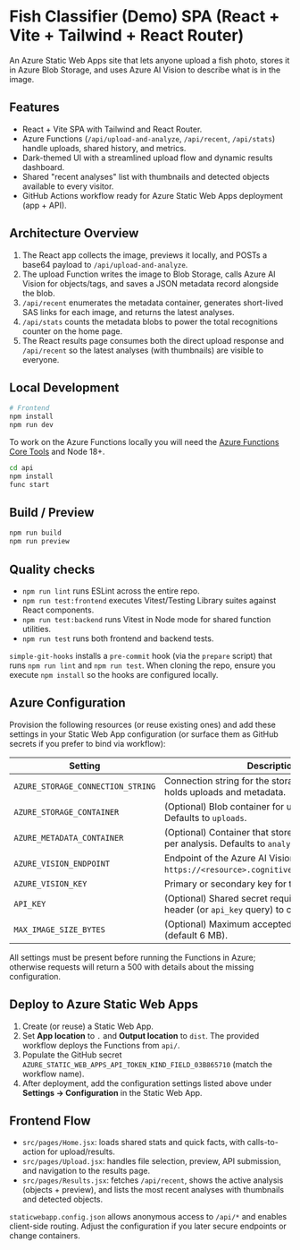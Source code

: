 # Fish Classifier (Demo) SPA (React + Vite + Tailwind + React Router)

An Azure Static Web Apps site that lets anyone upload a fish photo, stores it in Azure Blob Storage, and uses Azure AI Vision to describe what is in the image.

## Features
- React + Vite SPA with Tailwind and React Router.
- Azure Functions (`/api/upload-and-analyze`, `/api/recent`, `/api/stats`) handle uploads, shared history, and metrics.
- Dark-themed UI with a streamlined upload flow and dynamic results dashboard.
- Shared "recent analyses" list with thumbnails and detected objects available to every visitor.
- GitHub Actions workflow ready for Azure Static Web Apps deployment (app + API).

## Architecture Overview
1. The React app collects the image, previews it locally, and POSTs a base64 payload to `/api/upload-and-analyze`.
2. The upload Function writes the image to Blob Storage, calls Azure AI Vision for objects/tags, and saves a JSON metadata record alongside the blob.
3. `/api/recent` enumerates the metadata container, generates short-lived SAS links for each image, and returns the latest analyses.
4. `/api/stats` counts the metadata blobs to power the total recognitions counter on the home page.
5. The React results page consumes both the direct upload response and `/api/recent` so the latest analyses (with thumbnails) are visible to everyone.

## Local Development
```bash
# Frontend
npm install
npm run dev
```

To work on the Azure Functions locally you will need the [Azure Functions Core Tools](https://learn.microsoft.com/azure/azure-functions/functions-run-local) and Node 18+.
```bash
cd api
npm install
func start
```

## Build / Preview
```bash
npm run build
npm run preview
```

## Quality checks
- `npm run lint` runs ESLint across the entire repo.
- `npm run test:frontend` executes Vitest/Testing Library suites against React components.
- `npm run test:backend` runs Vitest in Node mode for shared function utilities.
- `npm run test` runs both frontend and backend tests.

`simple-git-hooks` installs a `pre-commit` hook (via the `prepare` script) that runs `npm run lint` and `npm run test`. When cloning the repo, ensure you execute `npm install` so the hooks are configured locally.

## Azure Configuration
Provision the following resources (or reuse existing ones) and add these settings in your Static Web App configuration (or surface them as GitHub secrets if you prefer to bind via workflow):

| Setting | Description |
| --- | --- |
| `AZURE_STORAGE_CONNECTION_STRING` | Connection string for the storage account that holds uploads and metadata. |
| `AZURE_STORAGE_CONTAINER` | (Optional) Blob container for uploaded images. Defaults to `uploads`. |
| `AZURE_METADATA_CONTAINER` | (Optional) Container that stores JSON metadata per analysis. Defaults to `analysis-metadata`. |
| `AZURE_VISION_ENDPOINT` | Endpoint of the Azure AI Vision resource (e.g. `https://<resource>.cognitiveservices.azure.com`). |
| `AZURE_VISION_KEY` | Primary or secondary key for the Vision resource. |
| `API_KEY` | (Optional) Shared secret required in the `x-api-key` header (or `api_key` query) to call the Functions. |
| `MAX_IMAGE_SIZE_BYTES` | (Optional) Maximum accepted upload size in bytes (default 6 MB). |

All settings must be present before running the Functions in Azure; otherwise requests will return a 500 with details about the missing configuration.

## Deploy to Azure Static Web Apps
1. Create (or reuse) a Static Web App.
2. Set **App location** to `.` and **Output location** to `dist`. The provided workflow deploys the Functions from `api/`.
3. Populate the GitHub secret `AZURE_STATIC_WEB_APPS_API_TOKEN_KIND_FIELD_03B865710` (match the workflow name).
4. After deployment, add the configuration settings listed above under **Settings -> Configuration** in the Static Web App.

## Frontend Flow
- `src/pages/Home.jsx`: loads shared stats and quick facts, with calls-to-action for upload/results.
- `src/pages/Upload.jsx`: handles file selection, preview, API submission, and navigation to the results page.
- `src/pages/Results.jsx`: fetches `/api/recent`, shows the active analysis (objects + preview), and lists the most recent analyses with thumbnails and detected objects.

`staticwebapp.config.json` allows anonymous access to `/api/*` and enables client-side routing. Adjust the configuration if you later secure endpoints or change containers.
